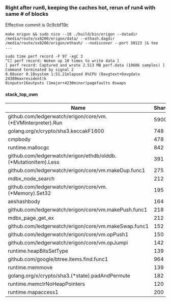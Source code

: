 ### Right after run6, keeping the caches hot, rerun of run4 with same # of blocks
Effective commit is 0c9cbf19c

```
make erigon && sudo nice --10 ./build/bin/erigon --datadir /media/route/sx8200/erigon/data/ --ethash.dagdir /media/route/sx8200/erigon/ethash/ --nodiscover --port 30123 |& tee ...
```
```
sudo time perf record -F 97 -agC 3
^C[ perf record: Woken up 10 times to write data ]
[ perf record: Captured and wrote 2.513 MB perf.data (10606 samples) ]
Command terminated by signal 2
0.08user 0.18system 1:51.21elapsed 0%CPU (0avgtext+0avgdata 24300maxresident)k
0inputs+16outputs (1major+4230minor)pagefaults 0swaps
```

#### stack_top_own

Name                                                                                  | Shared |   %   | Own  |   %
--------------------------------------------------------------------------------------|--------|-------|------|------
github.com/ledgerwatch/erigon/core/vm.(*EVMInterpreter).Run                           |   5900 |  55.6 | 1906 |  18.0
golang.org/x/crypto/sha3.keccakF1600                                                  |    748 |   7.1 |  745 |   7.0
cmpbody                                                                               |    478 |   4.5 |  476 |   4.5
runtime.mallocgc                                                                      |    842 |   7.9 |  423 |   4.0
github.com/ledgerwatch/erigon/ethdb/olddb.(*MutationItem).Less                        |    391 |   3.7 |  391 |   3.7
github.com/ledgerwatch/erigon/core/vm.makeDup.func1                                   |    275 |   2.6 |  274 |   2.6
mdbx_node_search                                                                      |    212 |   2.0 |  212 |   2.0
github.com/ledgerwatch/erigon/core/vm.(*Memory).Set32                                 |    195 |   1.8 |  194 |   1.8
aeshashbody                                                                           |    164 |   1.5 |  164 |   1.5
github.com/ledgerwatch/erigon/core/vm.makePush.func1                                  |    218 |   2.1 |  152 |   1.4
mdbx_page_get_ex                                                                      |    212 |   2.0 |  151 |   1.4
github.com/ledgerwatch/erigon/core/vm.makeSwap.func1                                  |    152 |   1.4 |  151 |   1.4
github.com/ledgerwatch/erigon/core/vm.opPush1                                         |    150 |   1.4 |  149 |   1.4
github.com/ledgerwatch/erigon/core/vm.opJumpi                                         |    142 |   1.3 |  140 |   1.3
runtime.heapBitsSetType                                                               |    139 |   1.3 |  138 |   1.3
github.com/google/btree.items.find.func1                                              |    964 |   9.1 |  135 |   1.3
runtime.memmove                                                                       |    139 |   1.3 |  132 |   1.2
golang.org/x/crypto/sha3.(*state).padAndPermute                                       |    182 |   1.7 |  126 |   1.2
runtime.memclrNoHeapPointers                                                          |    120 |   1.1 |  116 |   1.1
runtime.mapaccess1                                                                    |    200 |   1.9 |  111 |   1.0
